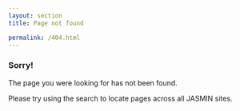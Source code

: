 ```yaml
---
layout: section
title: Page not found

permalink: /404.html
---
```


### Sorry!

The page you were looking for has not been found.

Please try using the search to locate pages across all JASMIN sites.
